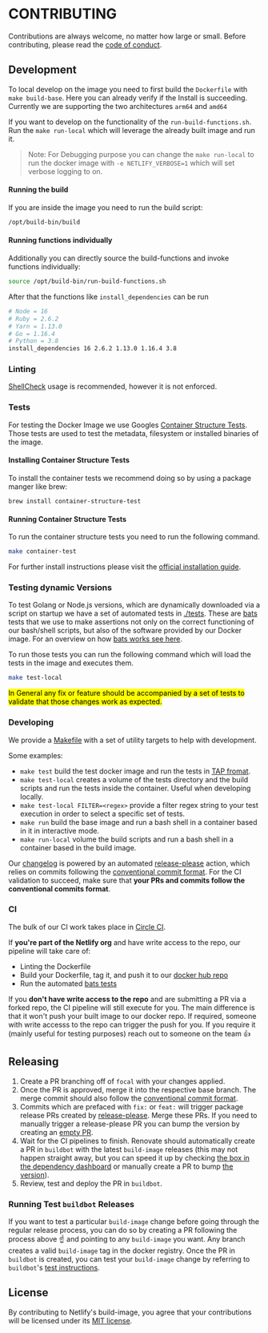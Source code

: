 # CONTRIBUTING

Contributions are always welcome, no matter how large or small. Before contributing,
please read the [code of conduct](CODE_OF_CONDUCT.md).

## Development

To local develop on the image you need to first build the `Dockerfile` with `make build-base`.
Here you can already verify if the Install is succeeding. Currently we are supporting the two architectures `arm64` and `amd64`

If you want to develop on the functionality of the `run-build-functions.sh`. Run the `make run-local` which will leverage the already built image and run it.

> Note:
> For Debugging purpose you can change the `make run-local` to run the docker image with `-e NETLIFY_VERBOSE=1` which will set verbose logging to on.

#### Running the build

If you are inside the image you need to run the build script:

```bash
/opt/build-bin/build
```

#### Running functions individually

Additionally you can directly source the build-functions and invoke functions individually:

```bash
source /opt/build-bin/run-build-functions.sh
```

After that the functions like `install_dependencies` can be run

```bash
# Node = 16
# Ruby = 2.6.2
# Yarn = 1.13.0
# Go = 1.16.4
# Python = 3.8
install_dependencies 16 2.6.2 1.13.0 1.16.4 3.8
```

### Linting

[ShellCheck](https://github.com/koalaman/shellcheck) usage is recommended, however it is not enforced.

### Tests

For testing the Docker Image we use Googles [Container Structure Tests](https://github.com/GoogleContainerTools/container-structure-test). Those tests are used to test the metadata, filesystem or installed binaries of the image.

#### Installing Container Structure Tests

To install the container tests we recommend doing so by using a package manger like brew:

```
brew install container-structure-test
```

#### Running Container Structure Tests

To run the container structure tests you need to run the following command.

```bash
make container-test
```

For further install instructions please visit the [official installation guide](https://github.com/GoogleContainerTools/container-structure-test#installation).

### Testing dynamic Versions

To test Golang or Node.js versions, which are dynamically downloaded via a script on startup we have a set of automated tests in [./tests](./tests). These are [bats](https://github.com/bats-core/bats-core) tests that we use to make assertions not only on the correct functioning of our bash/shell scripts, but also of the software provided by our Docker image. For an overview on how [bats works see here](https://bats-core.readthedocs.io/en/stable/).

To run those tests you can run the following command which will load the tests in the image and executes them.

```bash
make test-local
```

<mark>In General any fix or feature should be accompanied by a set of tests to validate that those changes work as expected.</mark>

### Developing

We provide a [Makefile](./Makefile) with a set of utility targets to help with development.

Some examples:

- `make test` build the test docker image and run the tests in [TAP fromat](http://testanything.org/).
- `make test-local` creates a volume of the tests directory and the build scripts and run the tests inside the container. Useful when developing locally.
- `make test-local FILTER=<regex>` provide a filter regex string to your test execution in order to select a specific set of tests.
- `make run` build the base image and run a bash shell in a container based in it in interactive mode.
- `make run-local` volume the build scripts and run a bash shell in a container based in the build image.

Our [changelog](./CHANGELOG.md) is powered by an automated [release-please](https://github.com/googleapis/release-please) action, which relies on commits following the [conventional commit format](https://www.conventionalcommits.org/en/v1.0.0-beta.2/#summary).
For the CI validation to succeed, make sure that **your PRs and commits follow the conventional commits format**.

### CI

The bulk of our CI work takes place in [Circle CI](https://app.circleci.com/pipelines/github/netlify/build-image).

If **you're part of the Netlify org** and have write access to the repo, our pipeline will take care of:

- Linting the Dockerfile
- Build your Dockerfile, tag it, and push it to our [docker hub repo](https://hub.docker.com/r/netlify/build)
- Run the automated [bats tests](#tests)

If you **don't have write access to the repo** and are submitting a PR via a forked repo, the CI pipeline will still execute for you. The main difference is that it won't push your built image to our docker repo.
If required, someone with write accesss to the repo can trigger the push for you. If you require it (mainly useful for testing purposes) reach out to someone on the team :+1:

## Releasing

1. Create a PR branching off of `focal` with your changes applied.
2. Once the PR is approved, merge it into the respective base branch. The merge commit should also follow the [conventional commit format](https://www.conventionalcommits.org/en/v1.0.0-beta.2/#summary).
3. Commits which are prefaced with `fix:` or `feat:` will trigger package release PRs created by [release-please](https://github.com/googleapis/release-please). Merge these PRs. If you need to manually trigger a release-please PR you can bump the version by creating an [empty PR](https://github.com/netlify/build-image/pull/728).
4. Wait for the CI pipelines to finish. Renovate should automatically create a PR in `buildbot` with the latest `build-image` releases (this may not happen straight away, but you can speed it up by checking [the box in the dependency dashboard](https://github.com/netlify/buildbot/issues/912) or manually create a PR to bump [the version](https://github.com/netlify/buildbot/blob/0ada244ab84a1759a70d6b2cfc27c9987b5c77ca/.circleci/config.yml#L141-L150)).
5. Review, test and deploy the PR in `buildbot`.

### Running Test `buildbot` Releases

If you want to test a particular `build-image` change before going through the regular release process, you can do so by creating a PR following the process above :point_up: and pointing to any `build-image` you want. Any branch
creates a valid `build-image` tag in the docker registry. Once the PR in `buildbot` is created, you can test your `build-image` change by referring to `buildbot`'s [test instructions](https://github.com/netlify/buildbot#testing-builds-on-a-live-test-site).

## License

By contributing to Netlify's build-image, you agree that your contributions will be licensed
under its [MIT license](LICENSE).
